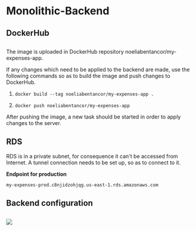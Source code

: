 # Monolithic-Backend

## DockerHub
## 

The image is uploaded in DockerHub repository noeliabentancor/my-expenses-app.

If any changes which need to be applied to the backend are made, use the following commands so as to build the image and push changes to DockerHub.

1. `docker build --tag noeliabentancor/my-expenses-app .`

2. `docker push noeliabentancor/my-expenses-app`

After pushing the image, a new task should be started in order to apply changes to the server.

## RDS

RDS is in a private subnet, for consequence it can't be accessed from Internet. 
A tunnel connection needs to be set up, so as to connect to it.

**Endpoint for production**


```
my-expenses-prod.c8njidzohjqg.us-east-1.rds.amazonaws.com

```

## Backend configuration
## 
![](https://i.imgur.com/wpaRFuh.png)

